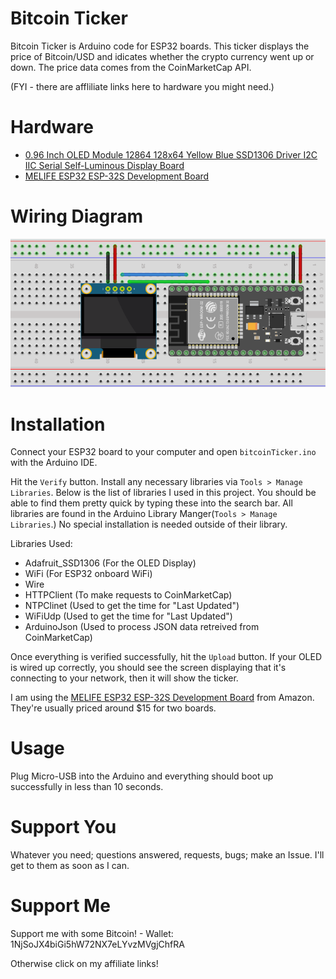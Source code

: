 # Bitcoin Ticker
Bitcoin Ticker is Arduino code for ESP32 boards. This ticker displays the price of Bitcoin/USD and idicates whether the crypto currency went up or down. The price data comes from the CoinMarketCap API.

(FYI - there are affliliate links here to hardware you might need.)

# Hardware
* <a target="_blank" href="https://www.amazon.com/gp/product/B08FD643VZ/ref=as_li_tl?ie=UTF8&camp=1789&creative=9325&creativeASIN=B08FD643VZ&linkCode=as2&tag=sonbrooks-20&linkId=9faac9c05979ab5d1800f8007b87bc86">0.96 Inch OLED Module 12864 128x64 Yellow Blue SSD1306 Driver I2C IIC Serial Self-Luminous Display Board</a>
* <a target="_blank" href="https://www.amazon.com/gp/product/B07Q576VWZ/ref=as_li_tl?ie=UTF8&camp=1789&creative=9325&creativeASIN=B07Q576VWZ&linkCode=as2&tag=sonbrooks-20&linkId=3a96c90ac45fbedce46412bc24f99fe7">MELIFE ESP32 ESP-32S Development Board</a>

# Wiring Diagram
![Wiring Diagram](Wire-Diagram-ESP32-BTCTracker.png)

# Installation
Connect your ESP32 board to your computer and open `bitcoinTicker.ino` with the Arduino IDE. 

Hit the `Verify` button. Install any necessary libraries via `Tools > Manage Libraries`. Below is the list of libraries I used in this project. You should be able to find them pretty quick by typing these into the search bar. All libraries are found in the Arduino Library Manger(`Tools > Manage Libraries`.) No special installation is needed outside of their library.

Libraries Used:
* Adafruit_SSD1306 (For the OLED Display)
* WiFi (For ESP32 onboard WiFi)
* Wire
* HTTPClient (To make requests to CoinMarketCap)
* NTPClinet (Used to get the time for "Last Updated")
* WiFiUdp (Used to get the time for "Last Updated")
* ArduinoJson (Used to process JSON data retreived from CoinMarketCap)

Once everything is verified successfully, hit the `Upload` button. If your OLED is wired up correctly, you should see the screen displaying that it's connecting to your network, then it will show the ticker. 

I am using the <a target="_blank" href="https://www.amazon.com/gp/product/B07Q576VWZ/ref=as_li_tl?ie=UTF8&camp=1789&creative=9325&creativeASIN=B07Q576VWZ&linkCode=as2&tag=sonbrooks-20&linkId=3a96c90ac45fbedce46412bc24f99fe7">MELIFE ESP32 ESP-32S Development Board</a> from Amazon. They're usually priced around $15 for two boards.

# Usage
Plug Micro-USB into the Arduino and everything should boot up successfully in less than 10 seconds.

# Support You
Whatever you need; questions answered, requests, bugs; make an Issue. I'll get to them as soon as I can.

# Support Me
Support me with some Bitcoin! - Wallet: 1NjSoJX4biGi5hW72NX7eLYvzMVgjChfRA

Otherwise click on my affiliate links!

